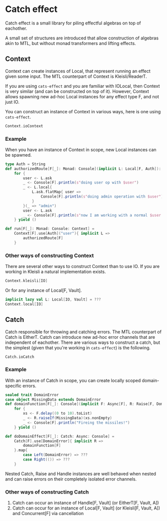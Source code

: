 # Catch effect
Catch effect is a small library for piling effectful algebras on top of eachother.

A small set of structures are introduced that allow construction of algebras akin to MTL, but without monad transformers and lifting effects.

## Context
Context can create instances of Local, that represent running an effect given some input.
The MTL counterpart of Context is Kleisli/ReaderT.

If you are using `cats-effect` and you are familiar with IOLocal, then Context is very similar (and can be constructed on top of it).
However, Context allows spawning new ad-hoc Local instances for any effect type F, and not just IO.

You can construct an instance of Context in various ways, here is one using `cats-effect`.
```scala
Context.ioContext
```

### Example
When you have an instance of Context in scope, new Local instances can be spawned.
```scala
type Auth = String
def authorizedRoute[F[_]: Monad: Console](implicit L: Local[F, Auth]): F[Unit] = 
    for {
        user <- L.ask
        _ <- Console[F].println(s"doing user op with $user")
        _ <- L.local{
            L.ask.flatMap{ user =>
                Console[F].println(s"doing admin operation with $user")
            }
        }(_ => "admin")
        user <- L.ask
        _ <- Console[F].println(s"now I am working with a normal $user again")
    } yield ()

def run[F[_]: Monad: Console: Context] = 
    Context[F].use[Auth]("user"){ implicit L =>
        authorizedRoute[F]
    }
```

### Other ways of constructing Context
There are several other ways to construct Context than to use IO.
If you are working in Kleisli a natural implementation exists.
```scala
Context.kleisli[IO]
```
Or for any instance of Local[F, Vault].
```scala
implicit lazy val L: Local[IO, Vault] = ???
Context.local[IO]
```

## Catch
Catch responsible for throwing and catching errors.
The MTL counterpart of Catch is EitherT.
Catch can introduce new ad-hoc error channels that are independent of eachother.
There are various ways to construct a catch, but the simplest (given that you're working in `cats-effect`) is the following.
```scala
Catch.ioCatch
```

### Example
With an instance of Catch in scope, you can create locally scoped domain-specific errors.
```scala
sealed trait DomainError
case object MissingData extends DomainError
def domainFunction[F[_]: Console](implicit F: Async[F], R: Raise[F, DomainError]) = 
    for {
        xs <- F.delay((0 to 10).toList)
        _ <- R.raiseIf(MissingData)(xs.nonEmpty)
        _ <- Console[F].println("Fireing the missiles!")
    } yield ()

def doDomainEffect[F[_]: Catch: Async: Console] = 
    Catch[F].use[DomainError]{ implicit R =>
        domainFunction[F]
    }.map{
        case Left(DomainError) => ???
        case Right(()) => ???
    }
```

Nested Catch, Raise and Handle instances are well behaved when nested and can raise errors on their completely isolated error channels.

### Other ways of constructing Catch
1. Catch can occur an instance of Handle[F, Vault] (or EitherT[F, Vault, A])
2. Catch can occur for an instance of Local[F, Vault] (or Kleisli[F, Vault, A]) and Concurrent[F] via cancellation

